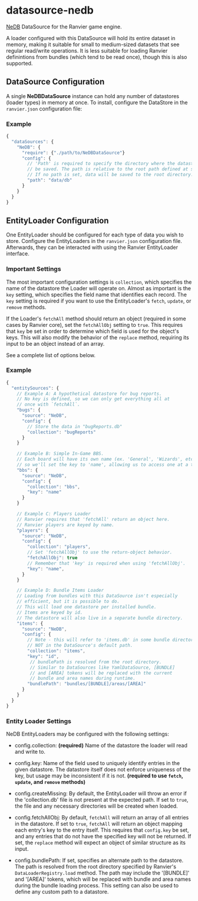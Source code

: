 # datasource-nedb

[NeDB](https://github.com/louischatriot/nedb) DataSource for the Ranvier game engine.

A loader configured with this DataSource will hold its entire dataset in memory, making it suitable for small to medium-sized datasets that see regular read/write operations. It is less suitable for loading Ranvier definintions from bundles (which tend to be read once), though this is also supported.

## DataSource Configuration

A single **NeDBDataSource** instance can hold any number of datastores (loader types) in memory at once. To install, configure the DataStore in the `ranvier.json` configuration file:

### Example

```js
{
  "dataSources": {
    "NeDB": {
      "require": {"./path/to/NeDBDataSource"}
      "config": {
        // 'Path' is required to specify the directory where the datastores will
        // be saved. The path is relative to the root path defined at startup.
        // If no path is set, data will be saved to the root directory.
        "path": "data/db"
      }
    }
  }
}
```

## EntityLoader Configuration

One EntityLoader should be configured for each type of data you wish to store. Configure the EntityLoaders in the `ranvier.json` configuration file. Afterwards, they can be interacted with using the Ranvier EntityLoader interface.

### Important Settings

The most important configuration settings is `collection`, which specifies the name of the datastore the Loader will operate on. Almost as important is the `key` setting, which specifies the field name that identifies each record. The `key` setting is required if you want to use the EntityLoader's `fetch`, `update`, or `remove` methods.

If the Loader's `fetchAll` method should return an object (required in some cases by Ranvier core), set the `fetchAllObj` setting to `true`. This requires that `key` be set in order to determine which field is used for the object's keys. This will also modify the behavior of the `replace` method, requiring its input to be an object instead of an array.

See a complete list of options below.

### Example

```js
{
  "entitySources": {
    // Example A: A hypothetical datastore for bug reports.
    // No key is defined, so we can only get everything all at
    // once with `fetchAll`.
    "bugs": {
      "source": "NeDB",
      "config": {
        // Store the data in "bugReports.db"
        "collection": "bugReports"
      }
    }

    // Example B: Simple In-Game BBS.
    // Each board will have its own name (ex. 'General', 'Wizards', etc),
    // so we'll set the key to 'name', allowing us to access one at a time.
    "bbs": {
      "source": "NeDB",
      "config": {
        "collection": "bbs",
        "key": "name"
      }
    }

    // Example C: Players Loader
    // Ranvier requires that 'fetchAll' return an object here.
    // Ranvier players are keyed by name.
    "players": {
      "source": "NeDB",
      "config": {
        "collection": "players",
        // Set 'fetchAllObj' to use the return-object behavior.
        "fetchAllObj": true
        // Remember that 'key' is required when using 'fetchAllObj'.
        "key": "name",
      }
    }

    // Example D: Bundle Items Loader
    // Loading from bundles with this DataSource isn't especially
    // efficient, but it is possible to do.
    // This will load one datastore per installed bundle.
    // Items are keyed by id.
    // The datastore will also live in a separate bundle directory.
    "items": {
      "source": "NeDB",
      "config": {
        // Note - this will refer to 'items.db' in some bundle directory,
        // NOT in the DataSource's default path.
        "collection": "items",
        "key": "id",
         // bundlePath is resolved from the root directory.
         // Similar to DataSources like YamlDataSource, [BUNDLE]
         // and [AREA] tokens will be replaced with the current
         // bundle and area names during runtime.
        "bundlePath": "bundles/[BUNDLE]/areas/[AREA]"
      }
    }
  }
}
```

### Entity Loader Settings

NeDB EntityLoaders may be configured with the following settings:

- config.collection: **(required)** Name of the datastore the loader will read and write to.

- config.key: Name of the field used to uniquely identify entries in the given datastore. The datastore itself does not enforce uniqueness of the key, but usage may be inconsistent if it is not. **(required to use `fetch`, `update`, and `remove` methods)**

- config.createMissing: By default, the EntityLoader will throw an error if the 'collection.db' file is not present at the expected path. If set to `true`, the file and any necessary directories will be created when loaded.

- config.fetchAllObj: By default, `fetchAll` will return an array of all entries in the datastore. If set to `true`, `fetchAll` will return an object mapping each entry's key to the entry itself. This requires that `config.key` be set, and any entries that do not have the specified key will not be returned. If set, the `replace` method will expect an object of similar structure as its input.

- config.bundlePath: If set, specifies an alternate path to the datastore. The path is resolved from the root directory specified by Ranvier's `DataLoaderRegistry.load` method. The path may include the '[BUNDLE]' and '[AREA]' tokens, which will be replaced with bundle and area names during the bundle loading process. This setting can also be used to define any custom path to a datastore.